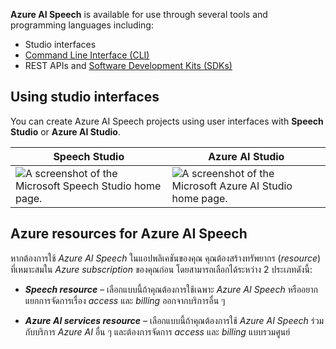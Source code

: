 
**Azure AI Speech** is available for use through several tools and programming languages including:

- Studio interfaces
- [Command Line Interface (CLI)](https://learn.microsoft.com/en-us/azure/ai-services/speech-service/spx-overview)
- REST APIs and [Software Development Kits (SDKs)](https://learn.microsoft.com/en-us/azure/ai-services/speech-service/speech-sdk)

## Using studio interfaces

You can create Azure AI Speech projects using user interfaces with **Speech Studio** or **Azure AI Studio**.

| Speech Studio                                                                                                                                                                 | Azure AI Studio                                                                                                                                                                   |
| ----------------------------------------------------------------------------------------------------------------------------------------------------------------------------- | --------------------------------------------------------------------------------------------------------------------------------------------------------------------------------- |
| ![A screenshot of the Microsoft Speech Studio home page.](https://learn.microsoft.com/en-us/training/wwl-data-ai/recognize-synthesize-speech/media/speech-studio-example.png) | ![A screenshot of the Microsoft Azure AI Studio home page.](https://learn.microsoft.com/en-us/training/wwl-data-ai/recognize-synthesize-speech/media/ai-services-home-speech.png) |

## Azure resources for Azure AI Speech

หากต้องการใช้ _Azure AI Speech_ ในแอปพลิเคชันของคุณ คุณต้องสร้างทรัพยากร (_resource_) ที่เหมาะสมใน _Azure subscription_ ของคุณก่อน โดยสามารถเลือกได้ระหว่าง 2 ประเภทดังนี้:

- _**Speech resource**_ – เลือกแบบนี้ถ้าคุณต้องการใช้เฉพาะ _Azure AI Speech_ หรืออยากแยกการจัดการเรื่อง _access_ และ _billing_ ออกจากบริการอื่น ๆ

- _**Azure AI services resource**_ – เลือกแบบนี้ถ้าคุณต้องการใช้ _Azure AI Speech_ ร่วมกับบริการ _Azure AI_ อื่น ๆ และต้องการจัดการ _access_ และ _billing_ แบบรวมศูนย์

